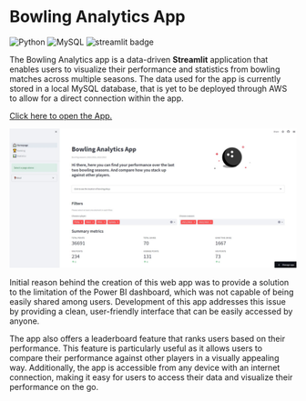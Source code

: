 # Bowling Analytics App

![Python](https://img.shields.io/badge/python-3670A0?logo=python&logoColor=ffdd54) ![MySQL](https://img.shields.io/badge/mysql-%2300f.svg?logo=mysql&logoColor=white)  ![streamlit badge](https://badgen.net/badge/library/streamlit/red?icon=streamlit) 

The Bowling Analytics app is a data-driven **Streamlit** application that enables users to visualize their performance and statistics from bowling matches across multiple seasons. The data used for the app is currently stored in a local MySQL database, that is yet to be deployed through AWS to allow for a direct connection within the app.

[Click here to open the App.](https://p33rview-bowling-league-app-01--homepage-hp68gs.streamlit.app/#bowling-analytics-app)

![image](https://github.com/P33Rview/Bowling_league_app/blob/613c1e553c78eb335f8461cd659366d91bc5fd50/screenshot_bowling.jpg)

Initial reason behind the creation of this web app was to provide a solution to the limitation of the Power BI dashboard, which was not capable of being easily shared among users. Development of this app addresses this issue by providing a clean, user-friendly interface that can be easily accessed by anyone.

The app also offers a leaderboard feature that ranks users based on their performance. This feature is particularly useful as it allows users to compare their performance against other players in a visually appealing way. Additionally, the app is accessible from any device with an internet connection, making it easy for users to access their data and visualize their performance on the go.
